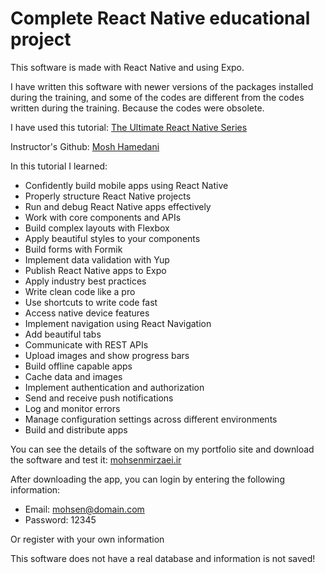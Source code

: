 # Complete React Native educational project

This software is made with React Native and using Expo.

I have written this software with newer versions of the packages installed during the training, and some of the codes are different from the codes written during the training. Because the codes were obsolete.

I have used this tutorial:
[The Ultimate React Native Series](https://codewithmosh.com/p/the-ultimate-react-native-course)

Instructor's Github:
[Mosh Hamedani](https://github.com/mosh-hamedani)

In this tutorial I learned:

- Confidently build mobile apps using React Native
- Properly structure React Native projects
- Run and debug React Native apps effectively
- Work with core components and APIs
- Build complex layouts with Flexbox
- Apply beautiful styles to your components
- Build forms with Formik
- Implement data validation with Yup
- Publish React Native apps to Expo
- Apply industry best practices
- Write clean code like a pro
- Use shortcuts to write code fast
- Access native device features
- Implement navigation using React Navigation
- Add beautiful tabs
- Communicate with REST APIs
- Upload images and show progress bars
- Build offline capable apps
- Cache data and images
- Implement authentication and authorization
- Send and receive push notifications
- Log and monitor errors
- Manage configuration settings across different environments
- Build and distribute apps

You can see the details of the software on my portfolio site and download the software and test it:
[mohsenmirzaei.ir](https://mohsenmirzaei.ir/)

After downloading the app, you can login by entering the following information:

- Email: mohsen@domain.com
- Password: 12345

Or register with your own information

This software does not have a real database and information is not saved!
